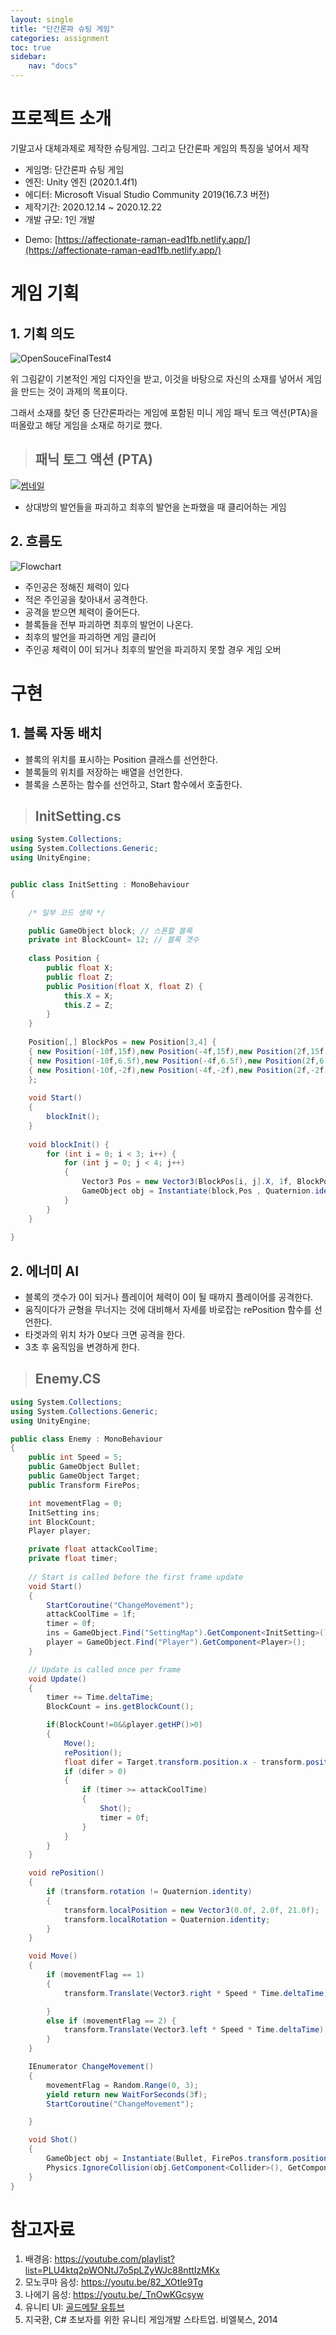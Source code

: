 ```yaml
---
layout: single
title: "단간론파 슈팅 게임"
categories: assignment
toc: true
sidebar:
    nav: "docs"
---
```




# 프로젝트 소개

기말고사 대체과제로 제작한 슈팅게임. 그리고 단간론파 게임의 특징을 넣어서 제작

- 게임명: 단간론파 슈팅 게임
- 엔진: Unity 엔진 (2020.1.4f1)
- 에디터: Microsoft Visual Studio Community 2019(16.7.3 버전)
- 제작기간: 2020.12.14 ~ 2020.12.22
- 개발 규모: 1인 개발

* Demo: [https://affectionate-raman-ead1fb.netlify.app/](https://affectionate-raman-ead1fb.netlify.app/)



# 게임 기획



## 1. 기획 의도

![OpenSouceFinalTest4](..\images\2023-01-04-Assignment\OpenSouceFinalTest4.png)



  위 그림같이 기본적인 게임 디자인을 받고, 이것을 바탕으로 자신의 소재를 넣어서 게임을 만드는 것이 과제의 목표이다.

그래서 소재를 찾던 중 단간론파라는 게임에 포함된 미니 게임 패닉 토크 액션(PTA)을 떠올랐고 해당 게임을 소재로 하기로 했다.



> ## 패닉 토그 액션 (PTA)

[![썸네일](http://img.youtube.com/vi/BAJmKaaQs08/0.jpg)](https://youtube.com/playlist?list=PLMv-mL-Ks7-u4r-km2S14PjE-68CzPWWL)

* 상대방의 발언들을 파괴하고 최후의 발언을 논파했을 때 클리어하는 게임



## 2. 흐름도



![Flowchart](..\images\2023-01-04-Assignment\FlowChart2.png)

* 주인공은 정해진 체력이 있다
* 적은 주인공을 찾아내서 공격한다.
* 공격을 받으면 체력이 줄어든다.
* 블록들을 전부 파괴하면 최후의 발언이 나온다.
* 최후의 발언을 파괴하면 게임 클리어
* 주인공 체력이 0이 되거나 최후의 발언을 파괴하지 못할 경우 게임 오버



# 구현



## 1. 블록 자동 배치

- 블록의 위치를 표시하는 Position 클래스를 선언한다.
- 블록들의 위치를 저장하는 배열을 선언한다.
- 블록을 스폰하는 함수를 선언하고, Start 함수에서 호출한다.

>## InitSetting.cs

```csharp
using System.Collections;
using System.Collections.Generic;
using UnityEngine;


public class InitSetting : MonoBehaviour
{
    
    /* 일부 코드 생략 */

    public GameObject block; // 스폰할 블록
    private int BlockCount= 12; // 블록 갯수
    
    class Position {
        public float X;
        public float Z;
        public Position(float X, float Z) {
            this.X = X;
            this.Z = Z;
        }
    }
    
    Position[,] BlockPos = new Position[3,4] {
    { new Position(-10f,15f),new Position(-4f,15f),new Position(2f,15f),new Position(8f,15f)},
    { new Position(-10f,6.5f),new Position(-4f,6.5f),new Position(2f,6.5f),new Position(8f,6.5f)},
    { new Position(-10f,-2f),new Position(-4f,-2f),new Position(2f,-2f),new Position(8f,-2f)}
    };
    
    void Start()
    {
        blockInit();
    }
    
    void blockInit() {
        for (int i = 0; i < 3; i++) {
            for (int j = 0; j < 4; j++)
            {
                Vector3 Pos = new Vector3(BlockPos[i, j].X, 1f, BlockPos[i, j].Z);
                GameObject obj = Instantiate(block,Pos , Quaternion.identity) as GameObject;
            }
        }
    }
    
}

```





## 2. 에너미 AI

- 블록의 갯수가 0이 되거나 플레이어 체력이 0이 될 때까지 플레이어를 공격한다.
- 움직이다가 균형을 무너지는 것에 대비해서 자세를 바로잡는 rePosition 함수를 선언한다.
-  타겟과의 위치 차가 0보다 크면 공격을 한다.
- 3초 후 움직임을 변경하게 한다.

> ## Enemy.CS

```csharp
using System.Collections;
using System.Collections.Generic;
using UnityEngine;

public class Enemy : MonoBehaviour
{
    public int Speed = 5;
    public GameObject Bullet;
    public GameObject Target;
    public Transform FirePos;

    int movementFlag = 0;
    InitSetting ins;
    int BlockCount;
    Player player;

    private float attackCoolTime;
    private float timer;
    
    // Start is called before the first frame update
    void Start()
    {
        StartCoroutine("ChangeMovement");
        attackCoolTime = 1f;
        timer = 0f;
        ins = GameObject.Find("SettingMap").GetComponent<InitSetting>();
        player = GameObject.Find("Player").GetComponent<Player>();
    }

    // Update is called once per frame
    void Update()
    {
        timer += Time.deltaTime;
        BlockCount = ins.getBlockCount();

        if(BlockCount!=0&&player.getHP()>0)
        {
            Move();
            rePosition();
            float difer = Target.transform.position.x - transform.position.x;
            if (difer > 0)
            {
                if (timer >= attackCoolTime)
                {
                    Shot();
                    timer = 0f;
                }
            }
        }
    }

    void rePosition()
    {
        if (transform.rotation != Quaternion.identity)
        {
            transform.localPosition = new Vector3(0.0f, 2.0f, 21.0f);
            transform.localRotation = Quaternion.identity;
        }
    }

    void Move()
    {
        if (movementFlag == 1)
        {
            transform.Translate(Vector3.right * Speed * Time.deltaTime);

        }
        else if (movementFlag == 2) {
            transform.Translate(Vector3.left * Speed * Time.deltaTime);
        }
    }

    IEnumerator ChangeMovement()
    {
        movementFlag = Random.Range(0, 3);
        yield return new WaitForSeconds(3f);
        StartCoroutine("ChangeMovement");

    }

    void Shot()
    {
        GameObject obj = Instantiate(Bullet, FirePos.transform.position, FirePos.transform.rotation) as GameObject;
        Physics.IgnoreCollision(obj.GetComponent<Collider>(), GetComponent<Collider>());
    }
}
```



# 참고자료

1. 배경음: https://youtube.com/playlist?list=PLU4ktq2pWONtJ7o5pLZyWJc88nttIzMKx
2. 모노쿠마 음성: https://youtu.be/82_XOtle9Tg
3. 나에기 음성: https://youtu.be/_TnOwKGcsyw
4. 유니티 UI: [골드메탈 유튜브](https://youtu.be/N4PLRkupABM)
5. 지국환,  C# 초보자를 위한 유니티 게임개발 스타트업. 비엘북스, 2014
